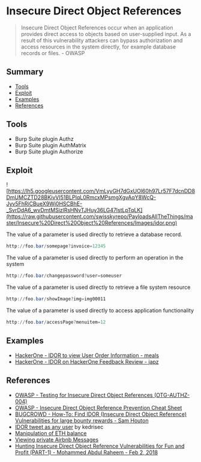 # Insecure Direct Object References

> Insecure Direct Object References occur when an application provides direct access to objects based on user-supplied input. As a result of this vulnerability attackers can bypass authorization and access resources in the system directly, for example database records or files.  - OWASP

## Summary

* [Tools](#tools)
* [Exploit](#exploit)
* [Examples](#examples)
* [References](#references)

## Tools

- Burp Suite plugin Authz
- Burp Suite plugin AuthMatrix
- Burp Suite plugin Authorize

## Exploit

![https://lh5.googleusercontent.com/VmLyyGH7dGxUOl60h97Lr57F7dcnDD8DmUMCZTD28BKivVI51BLPIqL0RmcxMPsmgXgvAqY8WcQ-Jyv5FhRiCBueX9Wj0HSCBhE-_SvrDdA6_wvDmtMSizlRsHNvTJHuy36LG47lstLpTqLK](https://raw.githubusercontent.com/swisskyrepo/PayloadsAllTheThings/master/Insecure%20Direct%20Object%20References/Images/idor.png)

The value of a parameter is used directly to retrieve a database record.

```powershell
http://foo.bar/somepage?invoice=12345
```

The value of a parameter is used directly to perform an operation in the system

```powershell
http://foo.bar/changepassword?user=someuser
```

The value of a parameter is used directly to retrieve a file system resource

```powershell
http://foo.bar/showImage?img=img00011
```

The value of a parameter is used directly to access application functionality

```powershell
http://foo.bar/accessPage?menuitem=12
```

## Examples

* [HackerOne - IDOR to view User Order Information - meals](https://hackerone.com/reports/287789)
* [HackerOne - IDOR on HackerOne Feedback Review - japz](https://hackerone.com/reports/262661)

## References

* [OWASP - Testing for Insecure Direct Object References (OTG-AUTHZ-004)](https://kennel209.gitbooks.io/owasp-testing-guide-v4/content/en/web_application_security_testing/testing_for_insecure_direct_object_references_otg-authz-004.html)
* [OWASP - Insecure Direct Object Reference Prevention Cheat Sheet](https://cheatsheetseries.owasp.org/cheatsheets/Insecure_Direct_Object_Reference_Prevention_Cheat_Sheet.html)
* [BUGCROWD - How-To: Find IDOR (Insecure Direct Object Reference) Vulnerabilities for large bounty rewards - Sam Houton](https://www.bugcrowd.com/how-to-find-idor-insecure-direct-object-reference-vulnerabilities-for-large-bounty-rewards/)
* [IDOR tweet as any user](http://kedrisec.com/twitter-publish-by-any-user/) by kedrisec
* [Manipulation of ETH balance](https://www.vicompany.nl/magazine/from-christmas-present-in-the-blockchain-to-massive-bug-bounty)
* [Viewing private Airbnb Messages](http://buer.haus/2017/03/31/airbnb-web-to-app-phone-notification-idor-to-view-everyones-airbnb-messages/) 
* [Hunting Insecure Direct Object Reference Vulnerabilities for Fun and Profit (PART-1) - Mohammed Abdul Raheem - Feb 2, 2018](https://codeburst.io/hunting-insecure-direct-object-reference-vulnerabilities-for-fun-and-profit-part-1-f338c6a52782)
